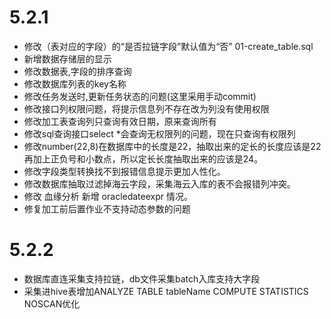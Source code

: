 # 5.2.1
- 修改（表对应的字段）的“是否拉链字段”默认值为“否” 01-create_table.sql
- 新增数据存储层的显示
- 修改数据表,字段的排序查询
- 修改数据库列表的key名称
- 修改任务发送时,更新任务状态的问题(这里采用手动commit)
- 修改接口列权限问题，将提示信息列不存在改为列没有使用权限
- 修改加工表查询列只查询有效日期，原来查询所有
- 修改sql查询接口select *会查询无权限列的问题，现在只查询有权限列
- 修改number(22,8)在数据库中的长度是22，抽取出来的定长的长度应该是22再加上正负号和小数点，所以定长长度抽取出来的应该是24。
- 修改字段类型转换找不到报错信息提示更加人性化。
- 修改数据库抽取过滤掉海云字段，采集海云入库的表不会报错列冲突。
- 修改 血缘分析 新增 oracledateexpr 情况。
- 修复加工前后置作业不支持动态参数的问题
# 5.2.2
- 数据库直连采集支持拉链，db文件采集batch入库支持大字段
- 采集进hive表增加ANALYZE TABLE tableName COMPUTE STATISTICS NOSCAN优化
